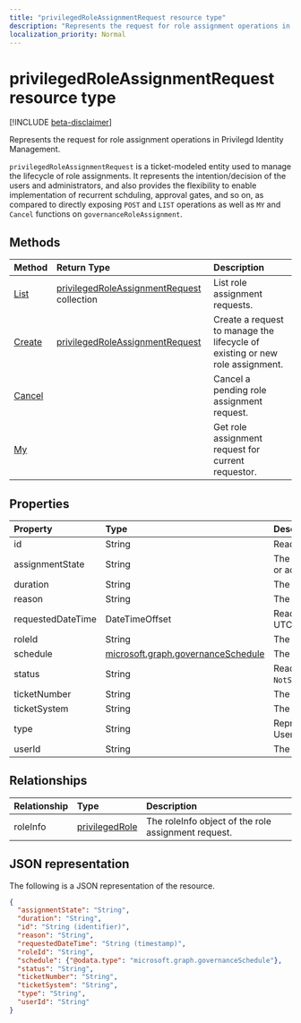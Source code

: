 ```yaml
---
title: "privilegedRoleAssignmentRequest resource type"
description: "Represents the request for role assignment operations in Privilegd Identity Management."
localization_priority: Normal
---
```


# privilegedRoleAssignmentRequest resource type

[!INCLUDE [beta-disclaimer](../../includes/beta-disclaimer.md)]

Represents the request for role assignment operations in Privilegd Identity Management.

`privilegedRoleAssignmentRequest` is a ticket-modeled entity used to manage the lifecycle of role assignments. It represents the intention/decision of the users and administrators, and also provides the flexibility to enable implementation of recurrent schduling, approval gates, and so on, as compared to directly exposing `POST` and `LIST` operations as well as `MY` and `Cancel` functions on `governanceRoleAssignment`.

## Methods

| Method       | Return Type | Description |
|:-------------|:------------|:------------|
|[List](../api/privilegedroleassignmentrequest-list.md) | [privilegedRoleAssignmentRequest](../resources/privilegedroleassignmentrequest.md)  collection|List role assignment requests.|
|[Create](../api/privilegedroleassignmentrequest-post.md)|  [privilegedRoleAssignmentRequest](../resources/privilegedroleassignmentrequest.md)|Create a request to manage the lifecycle of existing or new role assignment.|
|[Cancel](../api/privilegedroleassignmentrequest-cancel.md)|  |Cancel a pending role assignment request.|
|[My](../api/privilegedroleassignmentrequest-my.md)|  |Get role assignment request for current requestor.|

## Properties

| Property     | Type        | Description |
|:-------------|:------------|:------------|
|id|String| Read-only. The id of the role assignment request.|
|assignmentState|String| The state of the assignment. The value can be `Eligible` for eligible assignment `Active` - if it is directly assigned `Active` by administrators, or activated on an eligible assignment by the users.|
|duration|String| The duration of a role assignment.|
|reason|String| The reason for the role assignment.|
|requestedDateTime|DateTimeOffset| Read-only. The request create time. The Timestamp type represents date and time information using ISO 8601 format and is always in UTC time. For example, midnight UTC on Jan 1, 2014 would look like this: `'2014-01-01T00:00:00Z'`.|
|roleId|String| The id of the role.|
|schedule|[ microsoft.graph.governanceSchedule](governanceschedule.md)| The schedule object of the role assignment request.|
|status|String| Read-only.The status of the role assignment request. The value can be `NotStarted`,`Completed`,`RequestedApproval`,`Scheduled`,`Approved`,`ApprovalDenied`,`ApprovalAborted`,`Cancelling`,`Cancelled`,`Revoked`,`RequestExpired`.|
|ticketNumber|String| The ticketNumber for the role assignment. |
|ticketSystem|String| The ticketSystem for the role assignment.|
|type|String| Representing the the type of the operation on the role assignment. The value can be `AdminAdd`: Adminstrators add users to roles;`UserAdd`: Users add role assignments.|
|userId|String| The id of the user.|

## Relationships
| Relationship | Type        | Description |
|:-------------|:------------|:------------|
|roleInfo|[privilegedRole](privilegedrole.md)| The roleInfo object of the role assignment request.|

## JSON representation

The following is a JSON representation of the resource.

<!-- {
  "blockType": "resource",
  "optionalProperties": [

  ],
  "@odata.type": "microsoft.graph.privilegedRoleAssignmentRequest"
}-->

```json
{
  "assignmentState": "String",
  "duration": "String",
  "id": "String (identifier)",
  "reason": "String",
  "requestedDateTime": "String (timestamp)",
  "roleId": "String",
  "schedule": {"@odata.type": "microsoft.graph.governanceSchedule"},
  "status": "String",
  "ticketNumber": "String",
  "ticketSystem": "String",
  "type": "String",
  "userId": "String"
}

```

<!-- uuid: 8fcb5dbc-d5aa-4681-8e31-b001d5168d79
2015-10-25 14:57:30 UTC -->
<!--
{
  "type": "#page.annotation",
  "description": "privilegedRoleAssignmentRequest resource",
  "keywords": "",
  "section": "documentation",
  "tocPath": "",
  "suppressions": [
    "Error: /api-reference/beta/resources/privilegedroleassignmentrequest.md:\r\n      Exception processing links.\r\n    System.ArgumentException: Link Definition was null. Link text: !INCLUDE [beta-disclaimer](../../includes/beta-disclaimer.md)\r\n      at ApiDoctor.Validation.DocFile.get_LinkDestinations()\r\n      at ApiDoctor.Validation.DocSet.ValidateLinks(Boolean includeWarnings, String[] relativePathForFiles, IssueLogger issues, Boolean requireFilenameCaseMatch, Boolean printOrphanedFiles)"
  ]
}
-->
